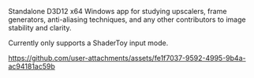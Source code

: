 Standalone D3D12 x64 Windows app for studying upscalers, frame generators, anti-aliasing techniques, and any other contributors to image stability and clarity.

Currently only supports a ShaderToy input mode.

https://github.com/user-attachments/assets/fe1f7037-9592-4995-9b4a-ac94181ac59b

